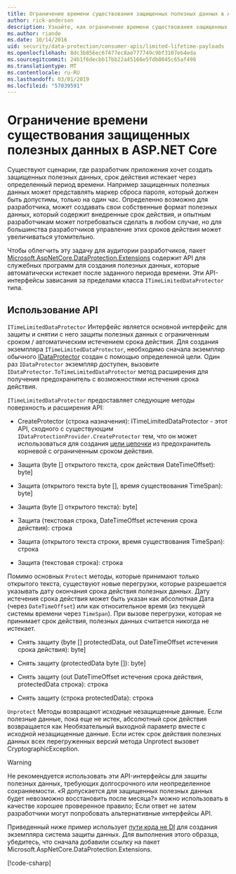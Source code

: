 ```yaml
---
title: Ограничение времени существования защищенных полезных данных в ASP.NET Core
author: rick-anderson
description: Узнайте, как ограничение времени существования защищенных полезных данных, с помощью API защиты данных ASP.NET Core.
ms.author: riande
ms.date: 10/14/2016
uid: security/data-protection/consumer-apis/limited-lifetime-payloads
ms.openlocfilehash: 8dc3b856ec67477ec8ae777749c9bf3107eb4eda
ms.sourcegitcommit: 24b1f6decbb17bb22a45166e5fdb0845c65af498
ms.translationtype: MT
ms.contentlocale: ru-RU
ms.lasthandoff: 03/01/2019
ms.locfileid: "57039591"
---
```

# <a name="limit-the-lifetime-of-protected-payloads-in-aspnet-core"></a>Ограничение времени существования защищенных полезных данных в ASP.NET Core

Существуют сценарии, где разработчик приложения хочет создать защищенных полезных данных, срок действия истекает через определенный период времени. Например защищенных полезных данных может представлять маркер сброса пароля, который должен быть допустимы, только на один час. Определенно возможно для разработчика, может создавать свои собственные формат полезных данных, который содержит внедренные срок действия, и опытным разработчикам может потребоваться сделать в любом случае, но для большинства разработчиков управление этих сроков действия может увеличиваться утомительно.

Чтобы облегчить эту задачу для аудитории разработчиков, пакет [Microsoft.AspNetCore.DataProtection.Extensions](https://www.nuget.org/packages/Microsoft.AspNetCore.DataProtection.Extensions/) содержит API для служебных программ для создания полезных данных, которые автоматически истекает после заданного периода времени. Эти API-интерфейсы зависания за пределами класса `ITimeLimitedDataProtector` типа.

## <a name="api-usage"></a>Использование API

`ITimeLimitedDataProtector` Интерфейс является основной интерфейс для защиты и снятии с него защиты полезных данных с ограниченным сроком / автоматическим истечением срока действия. Для создания экземпляра `ITimeLimitedDataProtector`, необходимо сначала экземпляр обычного [IDataProtector](xref:security/data-protection/consumer-apis/overview) создан с помощью определенной цели. Один раз `IDataProtector` экземпляр доступен, вызовите `IDataProtector.ToTimeLimitedDataProtector` метод расширения для получения предохранитель с возможностями истечения срока действия.

`ITimeLimitedDataProtector` предоставляет следующие методы поверхность и расширения API:

* CreateProtector (строка назначения): ITimeLimitedDataProtector - этот API, сходного с существующим `IDataProtectionProvider.CreateProtector` тем, что он может использоваться для создания [цели цепочки](xref:security/data-protection/consumer-apis/purpose-strings) из предохранитель корневой с ограниченным сроком действия.

* Защита (byte [] открытого текста, срок действия DateTimeOffset): byte]

* Защита (открытого текста byte [], время существования TimeSpan): byte]

* Защита (byte [] открытого текста): byte]

* Защита (текстовая строка, DateTimeOffset истечения срока действия): строка

* Защита (открытого текста строки, время существования TimeSpan): строка

* Защита (текстовая строка): строка

Помимо основных `Protect` методы, которые принимают только открытого текста, существуют новые перегрузки, которые разрешается указывать дату окончания срока действия полезных данных. Дату истечения срока действия может быть указан как абсолютная Дата (через `DateTimeOffset`) или как относительное время (из текущей системы времени через `TimeSpan`). При вызове перегрузки, которая не принимает срок действия, полезных данных считается никогда не истекает.

* Снять защиту (byte [] protectedData, out DateTimeOffset истечения срока действия): byte]

* Снять защиту (protectedData byte []): byte]

* Снять защиту (out DateTimeOffset истечения срока действия, protectedData строка): строка

* Снять защиту (строка protectedData): строка

`Unprotect` Методы возвращают исходные незащищенные данные. Если полезные данные, пока еще не истек, абсолютный срок действия возвращается как Необязательный выходной параметр вместе с исходной незащищенные данные. Если истек срок действия полезных данных всех перегруженных версий метода Unprotect вызовет CryptographicException.

>[!WARNING]
> Не рекомендуется использовать эти API-интерфейсы для защиты полезных данных, требующих долгосрочного или неопределенное сохраняемости. «Я допускается для защищенных полезных данных будет невозможно восстановить после месяца?» можно использовать в качестве хорошее проверенное правило; Если ответ не затем разработчики могут попробовать альтернативные интерфейсы API.

Приведенный ниже пример использует [пути кода не DI](xref:security/data-protection/configuration/non-di-scenarios) для создания экземпляра система защиты данных. Для выполнения этого образца, убедитесь, что сначала добавили ссылку на пакет Microsoft.AspNetCore.DataProtection.Extensions.

[!code-csharp[](limited-lifetime-payloads/samples/limitedlifetimepayloads.cs)]
